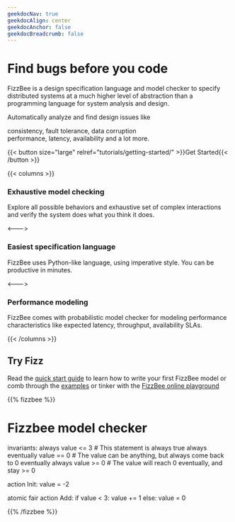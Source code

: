 ```yaml
---
geekdocNav: true
geekdocAlign: center
geekdocAnchor: false
geekdocBreadcrumb: false
---
```

# Find bugs before you code
FizzBee is a design specification language and model checker to specify distributed systems
at a much higher level of abstraction than a programming language for system analysis and design.

Automatically analyze and find design issues like 

consistency, fault tolerance, data corruption  
performance, latency, availability and a lot more.

{{< button size="large" relref="tutorials/getting-started/" >}}Get Started{{< /button >}}

{{< columns >}}

### Exhaustive model checking

Explore all possible behaviors and exhaustive set of complex
interactions and verify the system does what you think it does.

<--->

### Easiest specification language

FizzBee uses Python-like language, using imperative style. You can be
productive in minutes.

<--->

### Performance modeling

FizzBee comes with probabilistic model checker for modeling performance characteristics like 
expected latency, throughput, availability SLAs.

{{< /columns >}}

## Try Fizz

Read the [quick start guide](/tutorials/getting-started/) to learn how to write your first FizzBee model
or comb through the [examples](/examples/)
or tinker with the [FizzBee online playground](/play)


{{% fizzbee %}}
# Fizzbee model checker

invariants:
  always value <= 3  # This statement is always true
  always eventually value == 0  # The value can be anything, but always come back to 0
  eventually always value >= 0  # The value will reach 0 eventually, and stay >= 0


action Init:
  value = -2


atomic fair action Add:
  if value < 3:
      value += 1
  else:
      value = 0

{{% /fizzbee %}}



